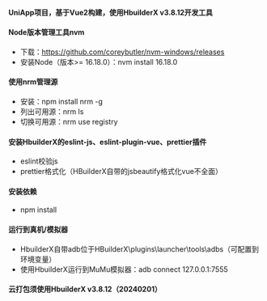#### UniApp项目，基于Vue2构建，使用HbuilderX v3.8.12开发工具
#### Node版本管理工具nvm
* 下载：https://github.com/coreybutler/nvm-windows/releases
* 安装Node（版本>= 16.18.0）：nvm install 16.18.0
#### 使用nrm管理源
* 安装：npm install nrm -g
* 列出可用源：nrm ls
* 切换可用源：nrm use registry
#### 安装HbuilderX的eslint-js、eslint-plugin-vue、prettier插件
* eslint校验js
* prettier格式化（HBuilderX自带的jsbeautify格式化vue不全面）
#### 安装依赖
* npm install
#### 运行到真机/模拟器
* HbuilderX自带adb位于HBuilderX\plugins\launcher\tools\adbs（可配置到环境变量）
* 使用HbuilderX运行到MuMu模拟器：adb connect 127.0.0.1:7555
#### 云打包须使用HbuilderX v3.8.12（20240201）